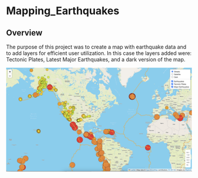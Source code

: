 # Mapping_Earthquakes
## Overview

The purpose of this project was to create a map with earthquake data and to add layers for efficient user utilization. In this case the layers added were: Tectonic Plates, Latest Major Earthquakes, and a dark version of the map.

![Screenshot](https://github.com/chgallegos/Mapping_Earthquakes/blob/main/Earthquake_Challenge/static/resources/map.png)

